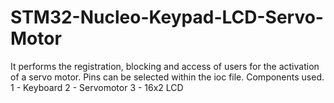 # STM32-Nucleo-Keypad-LCD-Servo-Motor

It performs the registration, blocking and access of users for the activation of a servo motor.
Pins can be selected within the ioc file.
Components used.
1 - Keyboard
2 - Servomotor
3 - 16x2 LCD
